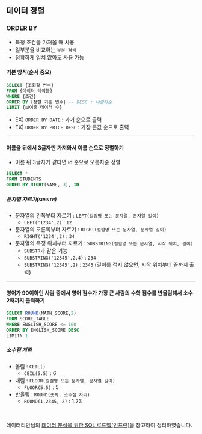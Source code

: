 ## 데이터 정렬
### ORDER BY
- 특정 조건을 가져올 때 사용
- 일부분을 비교하는 `부분 검색`
- 정확하게 일치 않아도 사용 가능 
#### 기본 양식(순서 중요)
```sql
SELECT {조회할 변수}
FROM {데이터 테이블}
WHERE {조건}
ORDER BY {정렬 기준 변수} -- DESC : 내림차순
LIMIT {보여줄 데이터 수}
```
- EX) `ORDER BY DATE` : 과거 순으로 출력
- EX) `ORDER BY PRICE DESC` : 가장 큰값 순으로 출력

---
#### 이름을 뒤에서 3글자만 가져와서 이름 순으로 정렬하기
- 이름 뒤 3글자가 같다면 id 순으로 오름차순 정렬
```sql
SELECT *
FROM STUDENTS
ORDER BY RIGHT(NAME, 3), ID
```

##### 문자열 자르기(`SUBSTR`)
- 문자열의 왼쪽부터 자르기 : `LEFT(컬럼명 또는 문자열, 문자열 길이)`
    - `LEFT('1234',2)` : `12`
- 문자열의 오른쪽부터 자르기 : `RIGHT(컬럼명 또는 문자열, 문자열 길이)`
    - `RIGHT('1234',2)` : `34`
- 문자열의 특정 위치부터 자르기 : `SUBSTRING(컬럼명 또는 문자열, 시작 위치, 길이)`
    - `SUBSTR`과 같은 기능
    - `SUBSTRING('12345',2,4)` : `234`
    - `SUBSTRING('12345',2)` : `2345` (길이를 적지 않으면, 시작 위치부터 끝까지 출력)

---

#### 영어가 90이하인 사람 중에서 영어 점수가 가장 큰 사람의 수학 점수를 반올림해서 소수 2째까지 출력하기
```sql
SELECT ROUND(MATN_SCORE,2)
FROM SCORE_TABLE
WHERE ENGLISH_SCORE <= 100
ORDER BY ENGLISH_SCORE DESC
LIMITN 1
```

##### 소수점 처리
- 올림 : `CEIL()`
    - `CEIL(5.5)` : 6
- 내림 : `FLOOR(컬럼명 또는 문자열, 문자열 길이)`
    - `FLOOR(5.5)` : 5
- 반올림 : `ROUND(숫자, 소수점 자리)`
    - `ROUND(1.2345, 2)` : 1.23


<BR>

데이터리안님의 [데이터 분석을 위한 SQL 로드맵(인프런)][H]을 참고하여 정리하였습니다.

[H]: https://www.inflearn.com/roadmaps/400 
